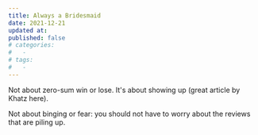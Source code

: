```yaml
---
title: Always a Bridesmaid
date: 2021-12-21
updated at: 
published: false
# categories:
#   - 
# tags:
#   - 
---
```


Not about zero-sum win or lose. It's about showing up (great article by Khatz here). 


Not about binging or fear: you should not have to worry about the reviews that are piling up. 
